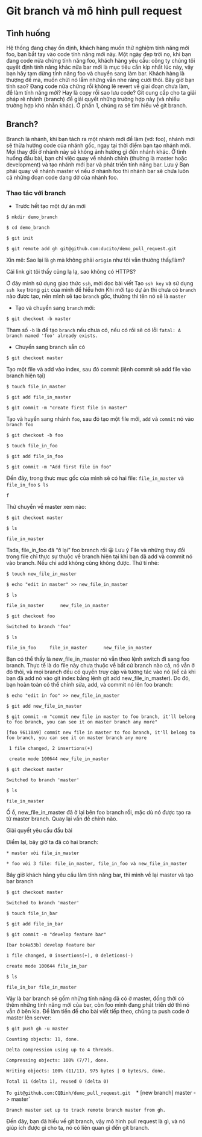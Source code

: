 # Git branch và mô hình pull request

## Tình huống

Hệ thống đang chạy ổn định, khách hàng muốn thử nghiệm tính năng mới foo, bạn bắt tay vào code tính năng mới này. Một ngày đẹp trời nọ, khi bạn đang code nửa chừng tính năng foo, khách hàng yêu cầu: công ty chúng tôi quyết định tính năng khác nữa bar mới là mục tiêu cần kíp nhất lúc này, vậy bạn hãy tạm dừng tính năng foo và chuyển sang làm bar. Khách hàng là thượng đế mà, muốn chửi nó lắm những vẫn nhe răng cười thôi. Bây giờ bạn tính sao? Đang code nửa chừng rồi không lẽ revert về giai đoạn chưa làm, để làm tính năng mới? Hay là copy rồi sao lưu code?
Git cung cấp cho ta giải pháp rẽ nhánh (branch) để giải quyết những trường hợp này (và nhiều trường hợp khó nhằn khác).
Ở phần 1, chúng ra sẽ tìm hiểu về git branch.

## Branch?

Branch là nhánh, khi bạn tách ra một nhánh mới để làm (vd: foo), nhánh mới sẽ thừa hưởng code của nhánh gốc, ngay tại thời điểm bạn tạo nhánh mới. Mọi thay đổi ở nhánh này sẽ không ảnh hưởng gì đến nhánh khác. Ở tình huống đầu bài, bạn chỉ việc quay về nhánh chính (thường là master hoặc development) và tạo nhánh mới bar và phát triển tính năng bar.
Lưu ý Bạn phải quay về nhánh master vì nếu ở nhánh foo thì nhánh bar sẽ chứa luôn cả những đoạn code dang dở của nhánh foo.

### Thao tác với branch

- Trước hết tạo một dự án mới

`$ mkdir demo_branch`

`$ cd demo_branch`

`$ git init`

`$ git remote add gh git@github.com:ducito/demo_pull_request.git`
 
Xin mê: Sao lại là `gh` mà không phải `origin` như tôi vẫn thường thấy/làm?

Cái link git tôi thấy cũng lạ lạ, sao không có HTTPS?

Ở đây mình sử dụng giao thức `ssh`, mời đọc bài viết Tạo `ssh key` và sử dụng `ssh key` trong `git` của mình để hiểu hơn
Khi mới tạo dự án thì chưa có `branch` nào được tạo, nên mình sẽ tạo `branch` gốc, thường thì tên nó sẽ là `master`

- Tạo và chuyển sang `branch` mới:

`$ git checkout -b master`

Tham số `-b` là để tạo `branch` nếu chưa có, nếu có rồi sẽ có lỗi `fatal: A branch named 'foo' already exists.`

- Chuyển sang branch sẵn có

`$ git checkout master`

Tạo một file và add vào index, sau đó commit (lệnh commit sẽ add file vào branch hiện tại)

`$ touch file_in_master`

`$ git add file_in_master`

`$ git commit -m "create first file in master"`
 
Tạo và huyển sang nhánh `foo`, sau đó tạo một file mới, `add` và `commit` nó vào `branch foo`

`$ git checkout -b foo`

`$ touch file_in_foo`

`$ git add file_in_foo`

`$ git commit -m "Add first file in foo"`

Đến đây, trong thưc mục gốc của mình sẽ có hai file: `file_in_master` và `file_in_foo`
`$ ls`

`f`

Thử chuyển về master xem nào:

`$ git checkout master`

`$ ls`

`file_in_master`
 
Tada, file_in_foo đã “ở lại” foo branch rồi 😀
Lưu ý File và những thay đổi trong file chỉ thực sự thuộc về branch hiện tại khi bạn đã add và commit nó vào branch. Nếu chỉ add không cũng không được. Thử tí nhé:

`$ touch new_file_in_master`

`$ echo "edit in master" >> new_file_in_master`

`$ ls`

`file_in_master      new_file_in_master`

`$ git checkout foo`

`Switched to branch 'foo'`

`$ ls`

`file_in_foo     file_in_master      new_file_in_master`

Bạn có thể thấy là new_file_in_master nó vẫn theo lệnh switch đi sang foo branch. Thực tế là do file này chưa thuộc về bất cứ branch nào cả, nó vẫn ở đó thôi, và mọi branch đều có quyền truy cập và tương tác vào nó (kể cả khi bạn đã add nó vào git index bằng lệnh git add new_file_in_master). Do đó, bạn hoàn toàn có thể chỉnh sửa, add, và commit nó lên foo branch:

`$ echo "edit in foo" >> new_file_in_master `

`$ git add new_file_in_master`

`$ git commit -m "commit new file in master to foo branch, it'll belong to foo branch, you can see it on master branch any more"`

`[foo 96110a9] commit new file in master to foo branch, it'll belong to foo branch, you can see it on master branch any more`

` 1 file changed, 2 insertions(+)`

` create mode 100644 new_file_in_master`

`$ git checkout master`

`Switched to branch 'master'`

`$ ls`

`file_in_master
`


Ố ồ, new_file_in_master đã ở lại bên foo branch rồi, mặc dù nó được tạo ra từ master branch.
Quay lại vấn đề chính nào.

Giải quyết yêu cầu đầu bài

Điểm lại, bây giờ ta đã có hai branch:

`* master với file_in_master`

`* foo với 3 file: file_in_master, file_in_foo và new_file_in_master`

Bây giờ khách hàng yêu cầu làm tính năng bar, thì mình về lại master và tạo bar branch

`$ git checkout master`

`Switched to branch 'master'`

`$ touch file_in_bar`

`$ git add file_in_bar`

`$ git commit -m "develop feature bar"`

`[bar bc4a53b] develop feature bar`

`1 file changed, 0 insertions(+), 0 deletions(-)`

`create mode 100644 file_in_bar`

`$ ls`

`file_in_bar file_in_master`
 
Vậy là bar branch sẽ gồm những tính năng đã có ở master, đồng thời có thêm những tính năng mới của bar, còn foo mình đang phát triển dở thì nó vẫn ở bên kia.
Để làm tiền đề cho bài viết tiếp theo, chúng ta push code ở master lên server:

`$ git push gh -u master`

`Counting objects: 11, done.`

`Delta compression using up to 4 threads.`

`Compressing objects: 100% (7/7), done.`

`Writing objects: 100% (11/11), 975 bytes | 0 bytes/s, done.`

`Total 11 (delta 1), reused 0 (delta 0)`

`To git@github.com:CQBinh/demo_pull_request.git`
`
` * [new branch]      master -> master`

`Branch master set up to track remote branch master from gh.`

Đến đây, bạn đã hiểu về git branch, vậy mô hình pull request là gì, và nó giúp ích được gì cho ta, nó có liên quan gì đến git branch. 
